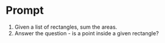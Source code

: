 Prompt
===========

1.  Given a list of rectangles, sum the areas.
2.  Answer the question - is a point inside a given rectangle?